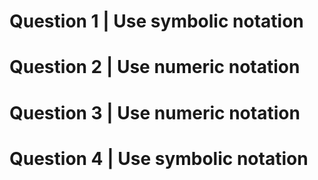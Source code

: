 # Question 1 | Use symbolic notation

# Question 2 | Use numeric notation
# Question 3 | Use numeric notation
# Question 4 | Use symbolic notation
